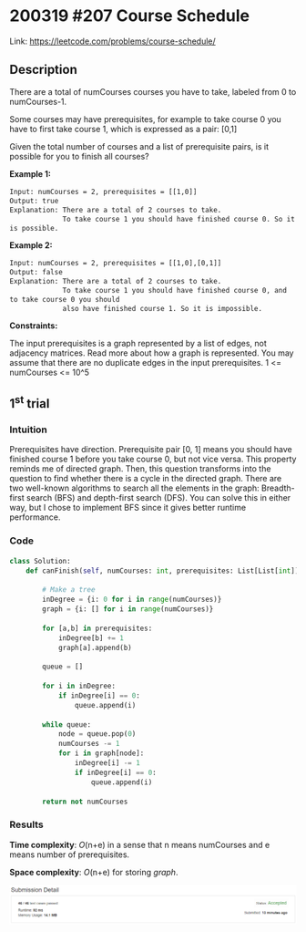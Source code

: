# 200319 #207 Course Schedule
Link: https://leetcode.com/problems/course-schedule/

## Description
There are a total of numCourses courses you have to take, labeled from 0 to numCourses-1.

Some courses may have prerequisites, for example to take course 0 you have to first take course 1, which is expressed as a pair: [0,1]

Given the total number of courses and a list of prerequisite pairs, is it possible for you to finish all courses?

**Example 1:**

    Input: numCourses = 2, prerequisites = [[1,0]]
    Output: true
    Explanation: There are a total of 2 courses to take. 
                 To take course 1 you should have finished course 0. So it is possible.

**Example 2:**

    Input: numCourses = 2, prerequisites = [[1,0],[0,1]]
    Output: false
    Explanation: There are a total of 2 courses to take. 
                 To take course 1 you should have finished course 0, and to take course 0 you should
                 also have finished course 1. So it is impossible.
 

**Constraints:**

The input prerequisites is a graph represented by a list of edges, not adjacency matrices. Read more about how a graph is represented.
You may assume that there are no duplicate edges in the input prerequisites.
1 <= numCourses <= 10^5

## 1<sup>st</sup> trial

### Intuition
Prerequisites have direction. Prerequisite pair [0, 1] means you should have finished course 1 before you take course 0, but not vice versa. This property reminds me of directed graph. Then, this question transforms into the question to find whether there is a cycle in the directed graph. There are two well-known algorithms to search all the elements in the graph: Breadth-first search (BFS) and depth-first search (DFS). You can solve this in either way, but I chose to implement BFS since it gives better runtime performance.

### Code
```python
class Solution:
    def canFinish(self, numCourses: int, prerequisites: List[List[int]]) -> bool:
        
        # Make a tree
        inDegree = {i: 0 for i in range(numCourses)}
        graph = {i: [] for i in range(numCourses)}
        
        for [a,b] in prerequisites:
            inDegree[b] += 1
            graph[a].append(b)
        
        queue = []
        
        for i in inDegree:
            if inDegree[i] == 0:
                queue.append(i)
        
        while queue:
            node = queue.pop(0)
            numCourses -= 1
            for i in graph[node]:
                inDegree[i] -= 1
                if inDegree[i] == 0:
                    queue.append(i)
                    
        return not numCourses
```

### Results
**Time complexity**: *O*(n+e) in a sense that n means numCourses and e means number of prerequisites.

**Space complexity**: *O*(n+e) for storing *graph*.

![1st trial](https://github.com/minyookim/DailyCoding/blob/master/200319%20%23207%20Course%20Schedule/trial%201.PNG)
